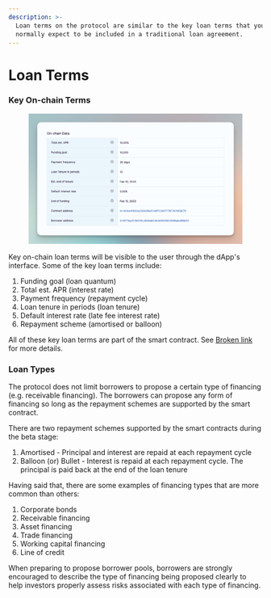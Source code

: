 ```yaml
---
description: >-
  Loan terms on the protocol are similar to the key loan terms that you would
  normally expect to be included in a traditional loan agreement.
---
```


# Loan Terms

### Key On-chain Terms

<figure><img src="../.gitbook/assets/CleanShot 2023-02-13 at 18.49.11.png" alt=""><figcaption></figcaption></figure>

Key on-chain loan terms will be visible to the user through the dApp's interface. Some of the key loan terms include:

1. Funding goal (loan quantum)
2. Total est. APR (interest rate)
3. Payment frequency (repayment cycle)
4. Loan tenure in periods (loan tenure)
5. Default interest rate (late fee interest rate)
6. Repayment scheme (amortised or balloon)

All of these key loan terms are part of the smart contract. See [Broken link](broken-reference "mention") for more details.

### Loan Types

The protocol does not limit borrowers to propose a certain type of financing (e.g. receivable financing). The borrowers can propose any form of financing so long as the repayment schemes are supported by the smart contract.&#x20;

There are two repayment schemes supported by the smart contracts during the beta stage:

1. Amortised - Principal and interest are repaid at each repayment cycle
2. Balloon (or) Bullet - Interest is repaid at each repayment cycle. The principal is paid back at the end of the loan tenure

Having said that, there are some examples of financing types that are more common than others:

1. Corporate bonds
2. Receivable financing
3. Asset financing
4. Trade financing
5. Working capital financing
6. Line of credit

When preparing to propose borrower pools, borrowers are strongly encouraged to describe the type of financing being proposed clearly to help investors properly assess risks associated with each type of financing.
